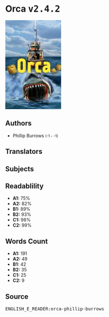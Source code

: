 # Orca <kbd>v2.4.2</kbd>

![](./cover.medium.jpg "")

## Authors


 - Phillip Burrows <small>(-1 - -1)</small>

## Translators



## Subjects



## Readablility


 - **A1:** 75%
 - **A2:** 82%
 - **B1:** 89%
 - **B2:** 93%
 - **C1:** 98%
 - **C2:** 99%

## Words Count


 - **A1:** 191
 - **A2:** 49
 - **B1:** 42
 - **B2:** 35
 - **C1:** 25
 - **C2:** 9

## Source


<kbd>ENGLISH_E_READER:orca-phillip-burrows</kbd>

